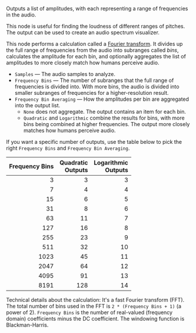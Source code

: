 Outputs a list of amplitudes, with each representing a range of frequencies in the audio.

This node is useful for finding the loudness of different ranges of pitches. The output can be used to create an audio spectrum visualizer.

This node performs a calculation called a [Fourier transform](http://nautil.us/blog/the-math-trick-behind-mp3s-jpegs-and-homer-simpsons-face). It divides up the full range of frequencies from the audio into subranges called *bins*, calculates the amplitude for each bin, and optionally aggregates the list of amplitudes to more closely match how humans perceive audio.

   - `Samples` — The audio samples to analyze.
   - `Frequency Bins` — The number of subranges that the full range of frequencies is divided into. With more bins, the audio is divided into smaller subranges of frequencies for a higher-resolution result.
   - `Frequency Bin Averaging` — How the amplitudes per bin are aggregated into the output list.
      - `None` does not aggregate. The output contains an item for each bin.
      - `Quadratic` and `Logarithmic` combine the results for bins, with more bins being combined at higher frequencies. The output more closely matches how humans perceive audio.

If you want a specific number of outputs, use the table below to pick the right `Frequency Bins` and `Frequency Bin Averaging`.<br>

Frequency Bins | Quadratic<br>Outputs | Logarithmic<br>Outputs
-------------: | -------------------: | ---------------------:
             3 |                    3 |                      3
             7 |                    4 |                      4
            15 |                    6 |                      5
            31 |                    8 |                      6
            63 |                   11 |                      7
           127 |                   16 |                      8
           255 |                   23 |                      9
           511 |                   32 |                     10
          1023 |                   45 |                     11
          2047 |                   64 |                     12
          4095 |                   91 |                     13
          8191 |                  128 |                     14

Technical details about the calculation: It's a fast Fourier transform (FFT). The total number of bins used in the FFT is `2 * (Frequency Bins + 1)` (a power of 2). `Frequency Bins` is the number of real-valued (frequency domain) coefficients minus the DC coefficient. The windowing function is Blackman-Harris.
